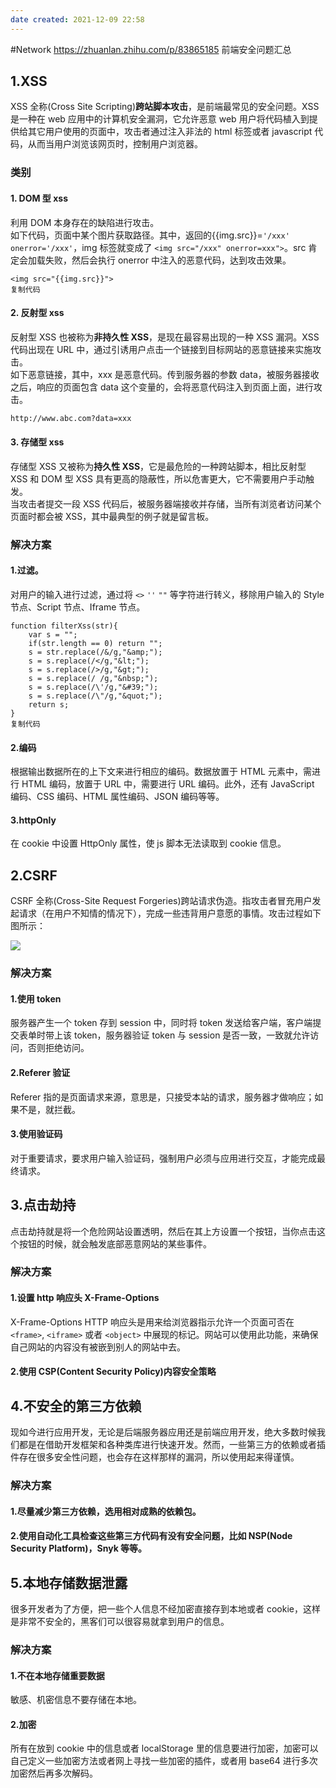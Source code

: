 ```yaml
---
date created: 2021-12-09 22:58
---
```


#Network
<https://zhuanlan.zhihu.com/p/83865185> 前端安全问题汇总

## 1.XSS

XSS 全称(Cross Site Scripting)**跨站脚本攻击**，是前端最常见的安全问题。XSS 是一种在 web 应用中的计算机安全漏洞，它允许恶意 web 用户将代码植入到提供给其它用户使用的页面中，攻击者通过注入非法的 html 标签或者 javascript 代码，从而当用户浏览该网页时，控制用户浏览器。

### 类别

#### 1. DOM 型 xss

利用 DOM 本身存在的缺陷进行攻击。\
如下代码，页面中某个图片获取路径。其中，返回的{{img.src}}=`'/xxx' onerror='/xxx'`，img 标签就变成了 `<img src="/xxx" onerror=xxx">`。src 肯定会加载失败，然后会执行 onerror 中注入的恶意代码，达到攻击效果。

```
<img src="{{img.src}}">
复制代码
```

#### 2. 反射型 xss

反射型 XSS 也被称为**非持久性 XSS**，是现在最容易出现的一种 XSS 漏洞。XSS 代码出现在 URL 中，通过引诱用户点击一个链接到目标网站的恶意链接来实施攻击。\
如下恶意链接，其中，xxx 是恶意代码。传到服务器的参数 data，被服务器接收之后，响应的页面包含 data 这个变量的，会将恶意代码注入到页面上面，进行攻击。

```bash
http://www.abc.com?data=xxx
```

#### 3. 存储型 xss

存储型 XSS 又被称为**持久性 XSS**，它是最危险的一种跨站脚本，相比反射型 XSS 和 DOM 型 XSS 具有更高的隐蔽性，所以危害更大，它不需要用户手动触发。\
当攻击者提交一段 XSS 代码后，被服务器端接收并存储，当所有浏览者访问某个页面时都会被 XSS，其中最典型的例子就是留言板。

### 解决方案

#### 1.过滤。

对用户的输入进行过滤，通过将 `<>` `''` `""` 等字符进行转义，移除用户输入的 Style 节点、Script 节点、Iframe 节点。

```
function filterXss(str){
    var s = "";
    if(str.length == 0) return "";
    s = str.replace(/&/g,"&amp;");
    s = s.replace(/</g,"&lt;");
    s = s.replace(/>/g,"&gt;");
    s = s.replace(/ /g,"&nbsp;");
    s = s.replace(/\'/g,"&#39;");
    s = s.replace(/\"/g,"&quot;");
    return s; 
}
复制代码
```

#### 2.编码

根据输出数据所在的上下文来进行相应的编码。数据放置于 HTML 元素中，需进行 HTML 编码，放置于 URL 中，需要进行 URL 编码。此外，还有 JavaScript 编码、CSS 编码、HTML 属性编码、JSON 编码等等。

#### 3.httpOnly

在 cookie 中设置 HttpOnly 属性，使 js 脚本无法读取到 cookie 信息。

## 2.CSRF

CSRF 全称(Cross-Site Request Forgeries)跨站请求伪造。指攻击者冒充用户发起请求（在用户不知情的情况下），完成一些违背用户意愿的事情。攻击过程如下图所示：

![](https://p1-jj.byteimg.com/tos-cn-i-t2oaga2asx/gold-user-assets/2019/9/15/16d34526b24dc950~tplv-t2oaga2asx-watermark.awebp)

### 解决方案

#### 1.使用 token

服务器产生一个 token 存到 session 中，同时将 token 发送给客户端，客户端提交表单时带上该 token，服务器验证 token 与 session 是否一致，一致就允许访问，否则拒绝访问。

#### 2.Referer 验证

Referer 指的是页面请求来源，意思是，只接受本站的请求，服务器才做响应；如果不是，就拦截。

#### 3.使用验证码

对于重要请求，要求用户输入验证码，强制用户必须与应用进行交互，才能完成最终请求。

## 3.点击劫持

点击劫持就是将一个危险网站设置透明，然后在其上方设置一个按钮，当你点击这个按钮的时候，就会触发底部恶意网站的某些事件。

### 解决方案

#### 1.设置 http 响应头 X-Frame-Options

X-Frame-Options HTTP 响应头是用来给浏览器指示允许一个页面可否在 `<frame>`, `<iframe>` 或者 `<object>` 中展现的标记。网站可以使用此功能，来确保自己网站的内容没有被嵌到别人的网站中去。

#### 2.使用 CSP(Content Security Policy)内容安全策略

## 4.不安全的第三方依赖

现如今进行应用开发，无论是后端服务器应用还是前端应用开发，绝大多数时候我们都是在借助开发框架和各种类库进行快速开发。然而，一些第三方的依赖或者插件存在很多安全性问题，也会存在这样那样的漏洞，所以使用起来得谨慎。

### 解决方案

#### 1.尽量减少第三方依赖，选用相对成熟的依赖包。

#### 2.使用自动化工具检查这些第三方代码有没有安全问题，比如 NSP(Node Security Platform)，Snyk 等等。

## 5.本地存储数据泄露

很多开发者为了方便，把一些个人信息不经加密直接存到本地或者 cookie，这样是非常不安全的，黑客们可以很容易就拿到用户的信息。

### 解决方案

#### 1.不在本地存储重要数据

敏感、机密信息不要存储在本地。

#### 2.加密

所有在放到 cookie 中的信息或者 localStorage 里的信息要进行加密，加密可以自己定义一些加密方法或者网上寻找一些加密的插件，或者用 base64 进行多次加密然后再多次解码。

